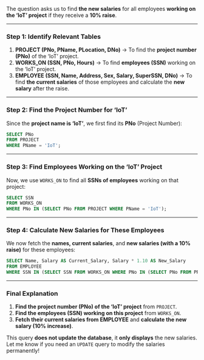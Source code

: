 
The question asks us to find **the new salaries** for all employees **working on the ‘IoT’ project** if they receive a **10% raise**.  

---

### **Step 1: Identify Relevant Tables**
1. **PROJECT (PNo, PName, PLocation, DNo)** → To find the **project number (PNo)** of the ‘IoT’ project.  
2. **WORKS_ON (SSN, PNo, Hours)** → To find **employees (SSN)** working on the ‘IoT’ project.  
3. **EMPLOYEE (SSN, Name, Address, Sex, Salary, SuperSSN, DNo)** → To find **the current salaries** of those employees and calculate the **new salary** after the raise.  

---

### **Step 2: Find the Project Number for ‘IoT’**
Since the **project name is ‘IoT’**, we first find its **PNo** (Project Number):

```sql
SELECT PNo 
FROM PROJECT 
WHERE PName = 'IoT';
```

---

### **Step 3: Find Employees Working on the ‘IoT’ Project**
Now, we use `WORKS_ON` to find all **SSNs of employees** working on that project:

```sql
SELECT SSN 
FROM WORKS_ON 
WHERE PNo IN (SELECT PNo FROM PROJECT WHERE PName = 'IoT');
```

---

### **Step 4: Calculate New Salaries for These Employees**
We now fetch the **names, current salaries**, and **new salaries (with a 10% raise)** for these employees:

```sql
SELECT Name, Salary AS Current_Salary, Salary * 1.10 AS New_Salary
FROM EMPLOYEE
WHERE SSN IN (SELECT SSN FROM WORKS_ON WHERE PNo IN (SELECT PNo FROM PROJECT WHERE PName = 'IoT'));
```

---

### **Final Explanation**
1. **Find the project number (PNo) of the ‘IoT’ project** from `PROJECT`.  
2. **Find the employees (SSN) working on this project** from `WORKS_ON`.  
3. **Fetch their current salaries from EMPLOYEE** and **calculate the new salary (10% increase)**.  

This query **does not update the database**, it **only displays** the new salaries. Let me know if you need an `UPDATE` query to modify the salaries permanently!